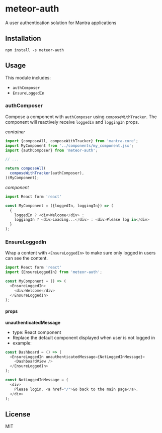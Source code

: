 # meteor-auth

A user authentication solution for Mantra applications


## Installation

    npm install -s meteor-auth


## Usage

This module includes:

* `authComposer`
* `EnsureLoggedIn`


### authComposer

Compose a component with `authComposer` using `composeWithTracker`. The
component will reactively receive `loggedIn` and `loggingIn` props.

*container*

```js
import {composeAll, composeWithTracker} from 'mantra-core';
import MyComponent from '../components/my_component.jsx';
import {authComposer} from 'meteor-auth';

// ...

return composeAll(
  composeWithTracker(authComposer),
)(MyComponent);
```

*component*

```js
import React form 'react'

const MyComponent = ({loggedIn, loggingIn}) => (
  {
    loggedIn ? <div>Welcome</div> :
    loggingIn ? <div>Loading...</div> : <div>Please log in</div>
  }
);
```

### EnsureLoggedIn

Wrap a content with `<EnsureLoggedIn>` to make sure only logged in users can
see the content.

```js
import React form 'react'
import {EnsureLoggedIn} from 'meteor-auth';

const MyComponent = () => (
  <EnsureLoggedIn>
    <div>Welcome</div>
  </EnsureLoggedIn>
);
```

#### props

**unauthenticatedMessage**

* type: React component
* Replace the default component displayed when user is not logged in
* example:

```js
const Dashboard = () => (
  <EnsureLoggedIn unauthenticatedMessage={NotLoggedInMessage}>
    <DashboardView />
  </EnsureLoggedIn>
);

const NotLoggedInMessage = (
  <div>
    Please login. <a href="/">Go back to the main page</a>.
  </div>
);
```

## License

MIT
